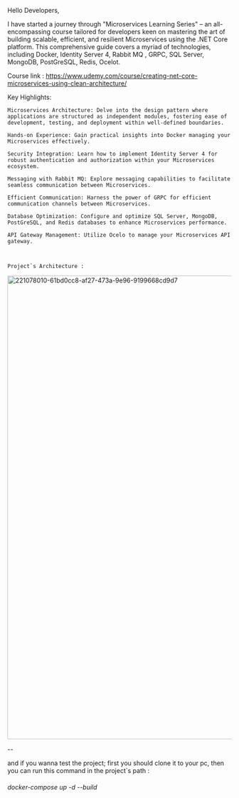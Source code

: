 Hello Developers,

I have started a journey through "Microservices Learning Series" – an all-encompassing course tailored for developers keen on mastering the art of building scalable, efficient, and resilient Microservices using the .NET Core platform. This comprehensive guide covers a myriad of technologies, including Docker, Identity Server 4, Rabbit MQ , GRPC, SQL Server, MongoDB, PostGreSQL, Redis, Ocelot.

Course link :  https://www.udemy.com/course/creating-net-core-microservices-using-clean-architecture/

Key Highlights:

    Microservices Architecture: Delve into the design pattern where applications are structured as independent modules, fostering ease of development, testing, and deployment within well-defined boundaries.

    Hands-on Experience: Gain practical insights into Docker managing your Microservices effectively.

    Security Integration: Learn how to implement Identity Server 4 for robust authentication and authorization within your Microservices ecosystem.

    Messaging with Rabbit MQ: Explore messaging capabilities to facilitate seamless communication between Microservices.

    Efficient Communication: Harness the power of GRPC for efficient communication channels between Microservices. 

    Database Optimization: Configure and optimize SQL Server, MongoDB, PostGreSQL, and Redis databases to enhance Microservices performance.

    API Gateway Management: Utilize Ocelo to manage your Microservices API gateway. 

 

    Project`s Architecture : 
 <img width="1040" alt="221078010-61bd0cc8-af27-473a-9e96-9199668cd9d7" src="https://github.com/alitaami/EShopping-Microservice/assets/116227297/af0454ae-d8a4-46a4-a355-8e78eabac64e">
 
 --

and if you wanna test the project; first you should clone it to your pc, then you can run this command in
the project`s path :

<h6>docker-compose up -d --build</h6>
